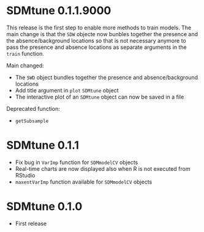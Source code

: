 # SDMtune 0.1.1.9000
This release is the first step to enable more methods to train models. The main change is that the `SDW` objecte now bunbles together the presence and the absence/background locations so that is not necessary anymore to pass the presence and absence locations as separate arguments in the `train` function.

Main changed:

* The `SWD` object bundles together the presence and absence/background locations
* Add title argument in `plot` `SDMtune` object
* The interactive plot of an `SDMtune` object can now be saved in a file

Deprecated function:

* `getSubsample`

# SDMtune 0.1.1
* Fix bug in `VarImp` function for `SDMmodelCV` objects
* Real-time charts are now displayed also when R is not executed from RStudio
* `maxentVarImp` function available for `SDMmodelCV` objects

# SDMtune 0.1.0
* First release
